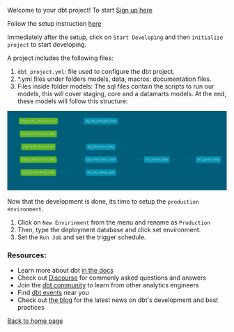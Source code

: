 Welcome to your dbt project! To start [Sign up here](https://www.getdbt.com/)


Follow the setup instruction [here](https://github.com/DataTalksClub/data-engineering-zoomcamp/blob/main/week_4_analytics_engineering/dbt_cloud_setup.md)

Immediately after the setup, click on `Start Developing` and then `initialize project` to start developing.

A project includes the following files:

1. `dbt_project.yml`: file used to configure the dbt project.
2. *.yml files under folders models, data, macros: documentation files.
3. Files inside folder models: The sql files contain the scripts to run our models, this will cover staging, core and a datamarts models. At the end, these models will follow this structure:

<img src="/images/dbt.png">

Now that the development is done, its time to setup the `production environment`.
1. Click on `New Envirinment` from the menu and rename as `Production`
2. Then, type the deployment database and click set environment.
3. Set the `Run Job` and set the trigger schedule.


### Resources:
- Learn more about dbt [in the docs](https://docs.getdbt.com/docs/introduction)
- Check out [Discourse](https://discourse.getdbt.com/) for commonly asked questions and answers
- Join the [dbt community](http://community.getbdt.com/) to learn from other analytics engineers
- Find [dbt events](https://events.getdbt.com) near you
- Check out [the blog](https://blog.getdbt.com/) for the latest news on dbt's development and best practices

[Back to home page](./project/README.md)
